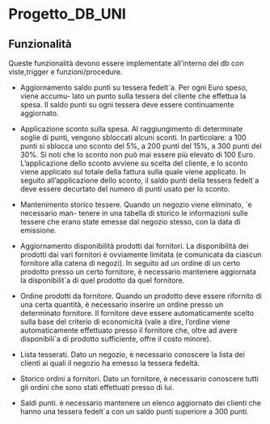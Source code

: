 # Progetto_DB_UNI

## Funzionalità
Queste funzionalità devono essere implementate all'interno del db con viste,trigger e funzioni/procedure.

- Aggiornamento saldo punti su tessera fedelt`a. Per ogni Euro speso, viene accumu- lato un punto sulla tessera del cliente che effettua la spesa. Il saldo punti su ogni tessera deve essere continuamente aggiornato.

- Applicazione sconto sulla spesa. Al raggiungimento di determinate soglie di punti, vengono sbloccati alcuni sconti. In particolare: a 100 punti si sblocca uno sconto del 5%, a 200 punti del 15%, a 300 punti del 30%. Si noti che lo sconto non può mai essere più elevato di 100 Euro.
L’applicazione dello sconto avviene su scelta del cliente, e lo sconto viene applicato sul totale della fattura sulla quale viene applicato. In seguito all’applicazione dello sconto, il saldo punti della tessera fedelt`a deve essere decurtato del numero di punti usato per lo sconto.

- Mantenimento storico tessere. Quando un negozio viene eliminato, `e necessario man- tenere in una tabella di storico le informazioni sulle tessere che erano state emesse dal negozio stesso, con la data di emissione.

- Aggiornamento disponibilità prodotti dai fornitori. La disponibilità dei prodotti dai vari fornitori è ovviamente limitata (e comunicata da ciascun fornitore alla catena di negozi). In seguito ad un ordine di un certo prodotto presso un certo fornitore, è necessario mantenere aggiornata la disponibilit`a di quel prodotto da quel fornitore.

- Ordine prodotti da fornitore. Quando un prodotto deve essere rifornito di una certa quantità, è necessario inserire un ordine presso un determinato fornitore. Il fornitore deve essere automaticamente scelto sulla base del criterio di economicità (vale a dire, l’ordine viene automaticamente effettuato presso il fornitore che, oltre ad avere disponibili`a di prodotto sufficiente, offre il costo minore).

- Lista tesserati. Dato un negozio, è necessario conoscere la lista dei clienti ai quali il negozio ha emesso la tessera fedeltà.

- Storico ordini a fornitori. Dato un fornitore, è necessario conoscere tutti gli ordini che sono stati effettuati presso di lui.

- Saldi punti. è necessario mantenere un elenco aggiornato dei clienti che hanno una tessera fedelt`a con un saldo punti superiore a 300 punti.
